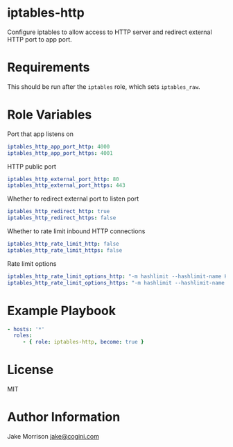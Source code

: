# iptables-http

Configure iptables to allow access to HTTP server and redirect external HTTP
port to app port.

# Requirements

This should be run after the `iptables` role, which sets `iptables_raw`.

# Role Variables

Port that app listens on
```yaml
iptables_http_app_port_http: 4000
iptables_http_app_port_https: 4001
```

HTTP public port
```yaml
iptables_http_external_port_http: 80
iptables_http_external_port_https: 443
```

Whether to redirect external port to listen port
```yaml
iptables_http_redirect_http: true
iptables_http_redirect_https: false
```

Whether to rate limit inbound HTTP connections
```yaml
iptables_http_rate_limit_http: false
iptables_http_rate_limit_https: false
```

Rate limit options
```yaml
iptables_http_rate_limit_options_http: "-m hashlimit --hashlimit-name HTTP --hashlimit 5/minute --hashlimit-burst 10 --hashlimit-mode srcip --hashlimit-htable-expire 300000"
iptables_http_rate_limit_options_https: "-m hashlimit --hashlimit-name HTTPS --hashlimit 5/minute --hashlimit-burst 10 --hashlimit-mode srcip --hashlimit-htable-expire 300000"
```

# Example Playbook

```yaml
- hosts: '*'
  roles:
     - { role: iptables-http, become: true }
```

# License

MIT

# Author Information

Jake Morrison <jake@cogini.com>
